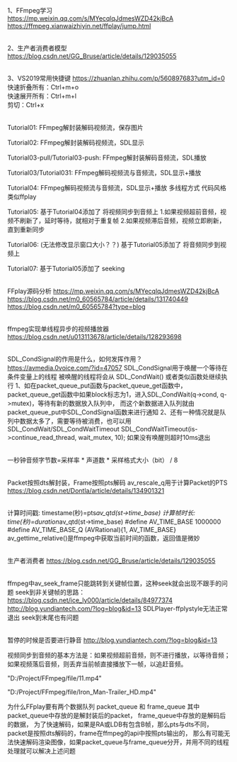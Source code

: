 1、FFmpeg学习
<br /> https://mp.weixin.qq.com/s/MYecqlqJdmesWZD42kjBcA
<br /> https://ffmpeg.xianwaizhiyin.net/ffplay/jump.html

<br /> 2、生产者消费者模型
<br />https://blog.csdn.net/GG_Bruse/article/details/129035055

<br /> 3、VS2019常用快捷键  https://zhuanlan.zhihu.com/p/560897683?utm_id=0
<br />快速折叠所有：Ctrl+m+o
<br />快速展开所有：Ctrl+m+l
<br />剪切：Ctrl+x

<br /> 
Tutorial01:
FFmpeg解封装解码视频流，保存图片

Tutorial02:
FFmpeg解封装解码视频流，SDL显示

Tutorial03-pull/Tutorial03-push:
FFmpeg解封装解码音频流，SDL播放

Tutorial03/Tutorial031:
FFmpeg解码视频流与音频流，SDL显示+播放

Tutorial04:
FFmpeg解码视频流与音频流，SDL显示+播放  多线程方式  代码风格类似ffplay

Tutorial05:
基于Tutorial04添加了  将视频同步到音频上 
1.如果视频超前音频，视频不刷新了，延时等待，就相对于重复帧
2.如果视频滞后音频，视频立即刷新，直到重新同步

Tutorial06: (无法修改显示窗口大小？？)
基于Tutorial05添加了  将音频同步到视频上 

Tutorial07:
基于Tutorial05添加了  seeking

<br /> FFplay源码分析
https://mp.weixin.qq.com/s/MYecqlqJdmesWZD42kjBcA
https://blog.csdn.net/m0_60565784/article/details/131740449
https://blog.csdn.net/m0_60565784?type=blog

<br /> ffmpeg实现单线程异步的视频播放器
https://blog.csdn.net/u013113678/article/details/128293698


<br /> SDL_CondSignal的作用是什么，如何发挥作用？  https://avmedia.0voice.com/?id=47057
SDL_CondSignal用于唤醒一个等待在条件变量上的线程
被唤醒的线程将会从 SDL_CondWait() 或者类似函数处继续执行
1、如在packet_queue_put函数与packet_queue_get函数中，
packet_queue_get函数中如果block标志为1，进入SDL_CondWait(q->cond, q->mutex)，等待有新的数据放入队列中，
而这个新数据进入队列就由packet_queue_put中SDL_CondSignal函数来进行通知
2、还有一种情况就是队列中数据太多了，需要等待被消费，也可以用SDL_CondWait/SDL_CondWaitTimeout
SDL_CondWaitTimeout(is->continue_read_thread, wait_mutex, 10);
如果没有唤醒则超时10ms退出


<br /> 一秒钟音频字节数=采样率 * 声道数 * 采样格式大小（bit） / 8


<br /> Packet按照dts解封装，Frame按照pts解码
av_rescale_q用于计算Packet的PTS
https://blog.csdn.net/Dontla/article/details/134901321

<br /> 计算时间戳:  timestame(秒)=pts*av_qtd(st->time_base)
计算帧时长:  time(秒)=duration*av_qtd(st->time_base)
#define AV_TIME_BASE 1000000
#define AV_TIME_BASE_Q (AVRational){1, AV_TIME_BASE}
av_gettime_relative()是ffmpeg中获取当前时间的函数，返回值是微妙


<br /> 生产者消费者
https://blog.csdn.net/GG_Bruse/article/details/129035055


<br /> ffmpeg中av_seek_frame只能跳转到关键帧位置，这种seek就会出现不跟手的问题
seek到非关键帧的思路：
https://blog.csdn.net/ice_ly000/article/details/84977374
http://blog.yundiantech.com/?log=blog&id=13
SDLPlayer-ffplystyle无法正常退出  seek到末尾也有问题


<br /> 暂停的时候是否要进行静音  http://blog.yundiantech.com/?log=blog&id=13



视频同步到音频的基本方法是：如果视频超前音频，则不进行播放，以等待音频；
如果视频落后音频，则丢弃当前帧直接播放下一帧，以追赶音频。

"D:/Project/FFmpeg/file/11.mp4"

"D:/Project/FFmpeg/file/Iron_Man-Trailer_HD.mp4"


为什么FFplay要有两个数据队列 packet_queue 和 frame_queue
其中packet_queue中存放的是解封装后的packet，
frame_queue中存放的是解码后的数据，
为了快速解码，如果是RA或LDB有包含B帧，那么pts与dts不同，
packet是按照dts解码的，frame在ffmpeg的api中按照pts输出的，
那么有可能无法快速解码渲染图像，如果packet_queue与frame_queue分开，并用不同的线程处理就可以解决上述问题

